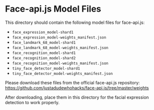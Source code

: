 
# Face-api.js Model Files

This directory should contain the following model files for face-api.js:

- `face_expression_model-shard1`
- `face_expression_model-weights_manifest.json`
- `face_landmark_68_model-shard1`
- `face_landmark_68_model-weights_manifest.json`
- `face_recognition_model-shard1`
- `face_recognition_model-shard2`
- `face_recognition_model-weights_manifest.json`
- `tiny_face_detector_model-shard1`
- `tiny_face_detector_model-weights_manifest.json`

Please download these files from the official face-api.js repository:
https://github.com/justadudewhohacks/face-api.js/tree/master/weights

After downloading, place them in this directory for the facial expression detection to work properly.
